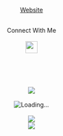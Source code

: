 <!--
**rn0x/rn0x** is a ✨ _special_ ✨ repository because its `README.md` (this file) appears on your GitHub profile.

Here are some ideas to get you started:

- 🔭 I’m currently working on ...
- 🌱 I’m currently learning ...
- 👯 I’m looking to collaborate on ...
- 🤔 I’m looking for help with ...
- 💬 Ask me about ...
- 📫 How to reach me: ...
- 😄 Pronouns: ...
- ⚡ Fun fact: ...
-->

<div align="center">
   
   <a href="https://abuturki.me">Website</a> <br> <br>
   
   
   Connect With Me <br><br>
  <a href="https://t.me/PROTECTmnbot">
     <img align="center" src = "https://www.vectorlogo.zone/logos/telegram/telegram-tile.svg" width="28px">
  </a>
 
</div> <br><br><br>

<p align="center">
  <img src="https://readme-typing-svg.herokuapp.com?color=%23A4834D&lines=Hey+%F0%9F%91%8B%2C+I%60m+abuturki+....!;Nice+to+see+you+..."/><br><br>
  <img align="center" src = "https://profile-counter.glitch.me/rn0x/count.svg" alt ="Loading..."> <br><br>
  <img align="center" src = "https://github-readme-stats-git-masterrstaa-rickstaa.vercel.app/api/top-langs/?username=rn0x&custom_title=اللغات_الأكثر_إستخداماً&theme=merko&hide_langs_below=1&layout=compact"> <br>
  <img align="center" src = "https://github-readme-stats-git-masterrstaa-rickstaa.vercel.app/api?username=rn0x&custom_title=إحصائيات&show_icons=true&theme=merko&include_all_commits=true&hide=contribs,issues&count_private=true#gh-light-mode-only">

</p>

